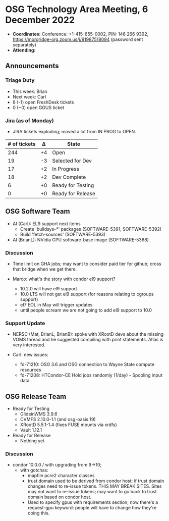 # OSG Technology Area Meeting, 6 December 2022

-   **Coordinates:** Conference: +1-415-655-0002, PIN: 146 266 9392,
    <https://morgridge-org.zoom.us/j/91987518094> (password sent separately)
-   **Attending:**

## Announcements

### Triage Duty

-   This week: Brian
-   Next week: Carl
-   8 (-1) open FreshDesk tickets
-   0 (+0) open GGUS ticket

### Jira (as of Monday)

-   JIRA tickets exploding; moved a lot from IN PROG to OPEN.

| # of tickets | &Delta; | State             |
|--------------|---------|-------------------|
| 244          | +4      | Open              |
| 19           | -3      | Selected for Dev  |
| 17           | +2      | In Progress       |
| 18           | +2      | Dev Complete      |
| 6            | +0      | Ready for Testing |
| 0            | +0      | Ready for Release |

## OSG Software Team

-   AI (Carl): EL9 support next items
    -   Create 'buildsys-*' packages (SOFTWARE-5391, SOFTWARE-5392)
    -   Build 'fetch-sources' (SOFTWARE-5393)
-   AI (BrianL): NVidia GPU software-base image (SOFTWARE-5368)

### Discussion

-   Time limit on GHA jobs; may want to consider paid tier for github;
    cross that bridge when we get there.

-   Marco: what's the story with condor el9 support?
    -  10.2.0 will have el9 support
    -  10.0 LTS will not get el9 support (for reasons relating to cgroups support)
    -  el7 EOL in May will trigger updates
    -  until people scream we are not going to add el9 support to 10.0

### Support Update

-   NERSC (Mat, BrianL, BrianB): spoke with XRootD devs about the missing VOMS thread and he suggested compiling with
    print statements.
    Atlas is very interested.

-   Carl: new issues:
    -  fd-71210: OSG 3.6 and OSG connection to Wayne State compute resources
    -  fd-71208: HTCondor-CE Hold jobs randomly (1/day) - Spooling input data

## OSG Release Team

-   Ready for Testing
    -   GlideinWMS 3.9.6
    -   CVMFS 2.10.0-1.1 (and osg-oasis 19)
    -   XRootD 5.5.1-1.4 (fixes FUSE mounts via xrdfs)
    -   Vault 1.12.1
-   Ready for Release
    -   Nothing yet

### Discussion

-   condor 10.0.0 / with upgrading from 9->10;
    -   with gotchas:
        -  mapfile pcre2 character classes
        -  trust domain used to be derived from condor host;
           if trust domain changes need to re-issue tokens.
           THIS MAY BREAK SITES.
           Sites may not want to re-issue tokens;
           may want to go back to trust domain based on condor host.
        -  Used to specify gpus with requirements section;
           now there's a request-gpu keyword:
           people will have to change how they're doing this.

